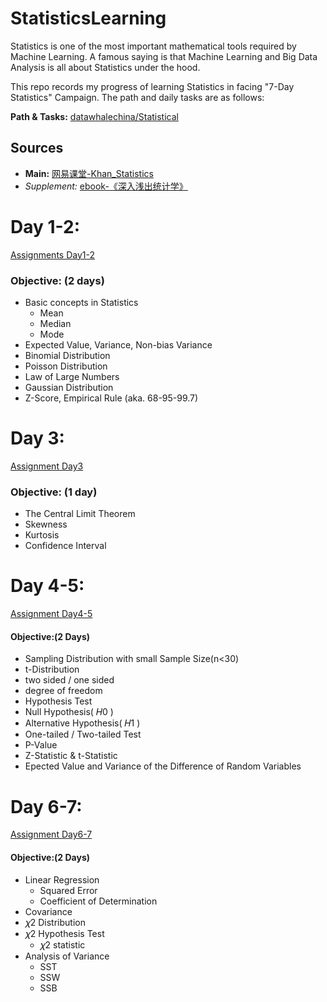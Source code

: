 # StatisticsLearning
Statistics is one of the most important mathematical tools required by Machine Learning. A famous saying is that Machine Learning and Big Data Analysis is all about Statistics under the hood. 

This repo records my progress of learning Statistics in facing "7-Day Statistics" Campaign. The path and daily tasks are as follows:

**Path & Tasks:**  [datawhalechina/Statistical](https://github.com/datawhalechina/Statistical)

## Sources
- **Main:** [网易课堂-Khan_Statistics](http://open.163.com/special/Khan/khstatistics.html)
- *Supplement:* [ebook-《深入浅出统计学》](https://pan.baidu.com/s/1dCV6rrOWZU-deKxAoectGA)

# Day 1-2:
[Assignments Day1-2](https://pyabecedarian.github.io/StatisticsLearning/Day1-2.html)  

### Objective: (2 days)
  - Basic concepts in Statistics  
    - Mean  
    - Median  
    - Mode  
  - Expected Value, Variance, Non-bias Variance
  - Binomial Distribution
  - Poisson Distribution
  - Law of Large Numbers  
  - Gaussian Distribution  
  - Z-Score, Empirical Rule (aka. 68-95-99.7)  

# Day 3:
[Assignment Day3](https://pyabecedarian.github.io/StatisticsLearning/Day3.html)  

### Objective: (1 day)
  - The Central Limit Theorem
  - Skewness
  - Kurtosis
  - Confidence Interval

# Day 4-5:
[Assignment Day4-5](https://pyabecedarian.github.io/StatisticsLearning/Day4-5.html)

#### Objective:(2 Days)
- Sampling Distribution with small Sample Size(n<30)
- t-Distribution
- two sided / one sided
- degree of freedom
- Hypothesis Test
- Null Hypothesis( 𝐻0 )
- Alternative Hypothesis( 𝐻1 )
- One-tailed / Two-tailed Test
- P-Value
- Z-Statistic & t-Statistic
- Epected Value and Variance of the Difference of Random Variables

# Day 6-7:
[Assignment Day6-7](https://pyabecedarian.github.io/StatisticsLearning/Day6-7.html)

#### Objective:(2 Days)
- Linear Regression
  - Squared Error
  - Coefficient of Determination
- Covariance
- 𝜒2  Distribution
- 𝜒2  Hypothesis Test
  - 𝜒2  statistic
- Analysis of Variance
  - SST
  - SSW
  - SSB
